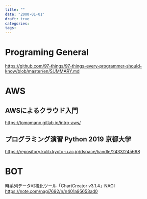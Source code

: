 ```yaml
---
title: ""
date: "2000-01-01"
draft: true
categories:
tags:
---
```




# Programing General

https://github.com/97-things/97-things-every-programmer-should-know/blob/master/en/SUMMARY.md


# AWS

## AWSによるクラウド入門

https://tomomano.gitlab.io/intro-aws/


## プログラミング演習 Python 2019 京都大学

https://repository.kulib.kyoto-u.ac.jp/dspace/handle/2433/245698


# BOT

時系列データ可視化ツール「ChartCreator v3.1.4」NAGI
https://note.com/nagi7692/n/n401a95653ad0
